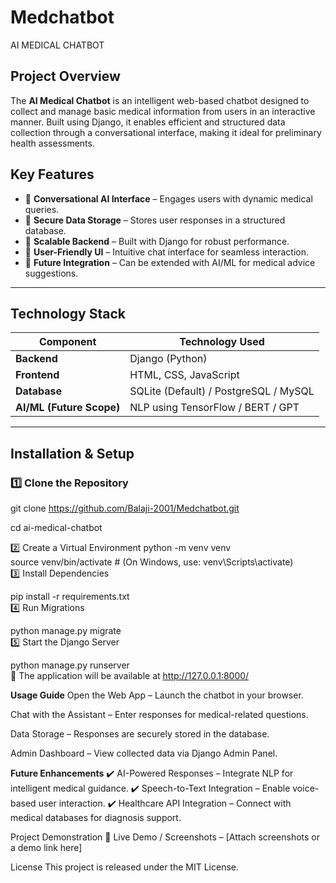 # Medchatbot
AI MEDICAL CHATBOT

## **Project Overview**  
The **AI Medical Chatbot** is an intelligent web-based chatbot designed to collect and manage basic medical information from users in an interactive manner. Built using Django, it enables efficient and structured data collection through a conversational interface, making it ideal for preliminary health assessments.  

## **Key Features**  
- 🔹 **Conversational AI Interface** – Engages users with dynamic medical queries.  
- 🔹 **Secure Data Storage** – Stores user responses in a structured database.  
- 🔹 **Scalable Backend** – Built with Django for robust performance.  
- 🔹 **User-Friendly UI** – Intuitive chat interface for seamless interaction.  
- 🔹 **Future Integration** – Can be extended with AI/ML for medical advice suggestions.  

---

## **Technology Stack**  
| Component    | Technology Used  |  
|-------------|-----------------|  
| **Backend**  | Django (Python)  |  
| **Frontend** | HTML, CSS, JavaScript |  
| **Database** | SQLite (Default) / PostgreSQL / MySQL |  
| **AI/ML (Future Scope)** | NLP using TensorFlow / BERT / GPT |

---

## **Installation & Setup**  

### **1️⃣ Clone the Repository**  

git clone https://github.com/Balaji-2001/Medchatbot.git

cd ai-medical-chatbot  

2️⃣ Create a Virtual Environment
python -m venv venv  
source venv/bin/activate  # (On Windows, use: venv\Scripts\activate)  
3️⃣ Install Dependencies

pip install -r requirements.txt  
4️⃣ Run Migrations

python manage.py migrate  
5️⃣ Start the Django Server

python manage.py runserver  
🚀 The application will be available at http://127.0.0.1:8000/

**Usage Guide**
Open the Web App – Launch the chatbot in your browser.

Chat with the Assistant – Enter responses for medical-related questions.

Data Storage – Responses are securely stored in the database.

Admin Dashboard – View collected data via Django Admin Panel.

**Future Enhancements**
✔️ AI-Powered Responses – Integrate NLP for intelligent medical guidance.
✔️ Speech-to-Text Integration – Enable voice-based user interaction.
✔️ Healthcare API Integration – Connect with medical databases for diagnosis support.

Project Demonstration
📌 Live Demo / Screenshots – [Attach screenshots or a demo link here]

License
This project is released under the MIT License.
